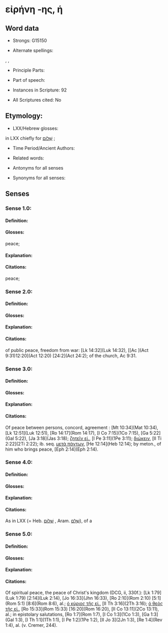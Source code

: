 # εἰρήνη -ης, ἡ

<!-- Status: S2=NeedsEdits -->
<!-- Lexica used for edits:   -->

## Word data

* Strongs: G15150

* Alternate spellings:

, , 

* Principle Parts: 


* Part of speech: 


* Instances in Scripture: 92

* All Scriptures cited: No

## Etymology: 


* LXX/Hebrew glosses: 

in LXX chiefly for [שָׁלוֹם](//en-uhl/H7965) ;

* Time Period/Ancient Authors: 


* Related words: 

* Antonyms for all senses

* Synonyms for all senses: 


## Senses 


### Sense  1.0: 

#### Definition: 

#### Glosses: 

peace; 

#### Explanation: 


#### Citations: 

peace;

### Sense  2.0: 

#### Definition: 


#### Glosses:



#### Explanation:



#### Citations: 

of public peace, freedom from war: [Lk 14:32](Luk 14:32), [[Ac ](Act 9:31)12:20](Act 12:20) [24:2](Act 24:2); of the church, Ac  9:31. 

### Sense  3.0: 

#### Definition: 


#### Glosses:



#### Explanation:



#### Citations: 

Of peace between persons, concord, agreement : [Mt 10:34](Mat 10:34), [Lk 12:51](Luk 12:51), [Ro 14:17](Rom 14:17), [I Co 7:15](1Co 7:15), [Ga 5:22](Gal 5:22), [Ja 3:18](Jas 3:18); [ζητεῖν εἰ.](), [I Pe 3:11](1Pe 3:11); [διώκειν](), [II Ti 2:22](2Ti 2:22); ib. seq. [μετὰ πάντων](), [He 12:14](Heb 12:14); by meton., of him who brings peace, [Eph 2:14](Eph 2:14). 

### Sense  4.0: 

#### Definition: 


#### Glosses:



#### Explanation:



#### Citations: 

As in LXX (= Heb. [שָׁלוֹם](//en-uhl/H7965) , Aram. [שְׁלָם](//en-uhl/H8001)), of a

### Sense  5.0: 

#### Definition: 


#### Glosses:



#### Explanation:



#### Citations: 

Of spiritual peace, the peace of Christ's kingdom (DCG, ii, 330f.): [Lk 1:79](Luk 1:79) [2:14](Luk 2:14), [Jo 16:33](Jhn 16:33), [Ro 2:10](Rom 2:10) [5:1](Rom 5:1) [8:6](Rom 8:6), al.; [ὁ κύριος τῆς εἰ.](), [II Th 3:16](2Th 3:16); [ὁ θεὸς τῆς εἰ.](), [Ro 15:33](Rom 15:33) [16:20](Rom 16:20), [II Co 13:11](2Co 13:11), al.; in epistolary salutations, [Ro 1:7](Rom 1:7), [I Co 1:3](1Co 1:3), [Ga 1:3](Gal 1:3), [I Th 1:1](1Th 1:1), [I Pe 1:2](1Pe 1:2), [II Jo 3](2Jn 1:3), [Re 1:4](Rev 1:4), al. (v. Cremer, 244).
